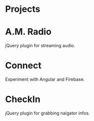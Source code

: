 Projects
========

A.M. Radio
========
jQuery plugin for streaming audio.

Connect
========
Experiment with Angular and Firebase.

CheckIn
========
jQuery plugin for grabbing naigator infos.